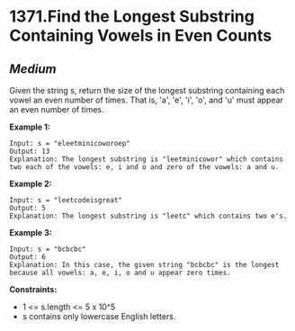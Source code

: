 1371.Find the Longest Substring Containing Vowels in Even Counts
============

*Medium*
------------

Given the string s, return the size of the longest substring containing each vowel an even number of times. That is, 'a', 'e', 'i', 'o', and 'u' must appear an even number of times.

**Example 1:**

    Input: s = "eleetminicoworoep"
    Output: 13
    Explanation: The longest substring is "leetminicowor" which contains two each of the vowels: e, i and o and zero of the vowels: a and u.

**Example 2:**

    Input: s = "leetcodeisgreat"
    Output: 5
    Explanation: The longest substring is "leetc" which contains two e's.

**Example 3:**

    Input: s = "bcbcbc"
    Output: 6
    Explanation: In this case, the given string "bcbcbc" is the longest because all vowels: a, e, i, o and u appear zero times.

**Constraints:**

* 1 <= s.length <= 5 x 10^5
* s contains only lowercase English letters.
